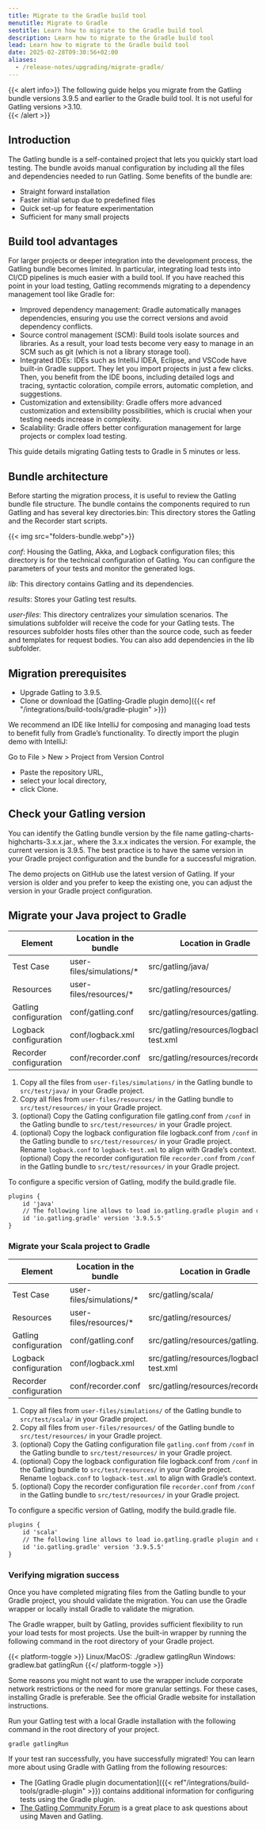 ```yaml
---
title: Migrate to the Gradle build tool
menutitle: Migrate to Gradle
seotitle: Learn how to migrate to the Gradle build tool
description: Learn how to migrate to the Gradle build tool
lead: Learn how to migrate to the Gradle build tool
date: 2025-02-28T09:30:56+02:00
aliases:
  - /release-notes/upgrading/migrate-gradle/
---
```


{{< alert info>}}
The following guide helps you migrate from the Gatling bundle versions 3.9.5 and earlier to the Gradle build tool. It is not useful for Gatling versions >3.10.   
{{< /alert >}}

## Introduction

The Gatling bundle is a self-contained project that lets you quickly start load testing. The bundle avoids manual configuration by including all the files and dependencies needed to run Gatling. Some benefits of the bundle are:

- Straight forward installation
- Faster initial setup due to predefined files
- Quick set-up for feature experimentation
- Sufficient for many small projects

## Build tool advantages

For larger projects or deeper integration into the development process, the Gatling bundle becomes limited. In particular, integrating load tests into CI/CD pipelines is much easier with a build tool. If you have reached this point in your load testing, Gatling recommends migrating to a dependency management tool like Gradle for:

- Improved dependency management: Gradle automatically manages dependencies, ensuring you use the correct versions and avoid dependency conflicts.
- Source control management (SCM): Build tools isolate sources and libraries. As a result, your load tests become very easy to manage in an SCM such as git (which is not a library storage tool).
- Integrated IDEs: IDEs such as IntelliJ IDEA, Eclipse, and VSCode have built-in Gradle support. They let you import projects in just a few clicks. Then, you benefit from the IDE boons, including detailed logs and tracing, syntactic coloration, compile errors, automatic completion, and suggestions.
- Customization and extensibility: Gradle offers more advanced customization and extensibility possibilities, which is crucial when your testing needs increase in complexity.
- Scalability: Gradle offers better configuration management for large projects or complex load testing.

This guide details migrating Gatling tests to Gradle in 5 minutes or less.

## Bundle architecture

Before starting the migration process, it is useful to review the Gatling bundle file structure. The bundle contains the components required to run Gatling and has several key directories.bin: This directory stores the Gatling and the Recorder start scripts.

{{< img src="folders-bundle.webp">}}

_conf_: Housing the Gatling, Akka, and Logback configuration files; this directory is for the technical configuration of Gatling. You can configure the parameters of your tests and monitor the generated logs.

_lib_: This directory contains Gatling and its dependencies.

_results_: Stores your Gatling test results.

_user-files_: This directory centralizes your simulation scenarios. The simulations subfolder will receive the code for your Gatling tests. The resources subfolder hosts files other than the source code, such as feeder and templates for request bodies. You can also add dependencies in the lib subfolder.

## Migration prerequisites

- Upgrade Gatling to 3.9.5.
- Clone or download the [Gatling-Gradle plugin demo]({{< ref "/integrations/build-tools/gradle-plugin" >}})

We recommend an IDE like IntelliJ for composing and managing load tests to benefit fully from Gradle’s functionality. To directly import the plugin demo with IntelliJ:

Go to File > New > Project from Version Control


- Paste the repository URL,
- select your local directory,
- click Clone.

## Check your Gatling version

You can identify the Gatling bundle version by the file name gatling-charts-highcharts-3.x.x.jar., where the 3.x.x indicates the version. For example, the current version is 3.9.5. The best practice is to have the same version in your Gradle project configuration and the bundle for a successful migration.

The demo projects on GitHub use the latest version of Gatling. If your version is older and you prefer to keep the existing one, you can adjust the version in your Gradle project configuration.

## Migrate your Java project to Gradle

| Element                | Location in the bundle   | Location in Gradle                     | Mandatory |
|------------------------|--------------------------|----------------------------------------|-----------|
| Test Case              | user-files/simulations/* | src/gatling/java/                      | Yes       |
| Resources              | user-files/resources/*   | src/gatling/resources/                 | Yes       |
| Gatling configuration  | conf/gatling.conf        | src/gatling/resources/gatling.conf     | No        |
| Logback configuration  | conf/logback.xml         | src/gatling/resources/logback-test.xml | No        |
| Recorder configuration | conf/recorder.conf       | src/gatling/resources/recorder.conf    | No        |

1. Copy all the files from `user-files/simulations/` in the Gatling bundle to `src/test/java/` in your Gradle project.
2. Copy all files from `user-files/resources/` in the Gatling bundle to `src/test/resources/` in your Gradle project.
3. (optional) Copy the Gatling configuration file gatling.conf from `/conf` in the Gatling bundle to `src/test/resources/` in your Gradle project.
4. (optional) Copy the logback configuration file logback.conf from `/conf` in the Gatling bundle to `src/test/resources/` in your Gradle project. Rename `logback.conf` to `logback-test.xml` to align with Gradle’s context.
(optional) Copy the recorder configuration file `recorder.conf` from `/conf` in the Gatling bundle to `src/test/resources/` in your Gradle project.

To configure a specific version of Gatling, modify the build.gradle file.

```xml
plugins {
    id 'java'
    // The following line allows to load io.gatling.gradle plugin and directly apply it
    id 'io.gatling.gradle' version '3.9.5.5'
}
```

### Migrate your Scala project to Gradle

| Element                | Location in the bundle   | Location in Gradle                     | Mandatory |
|------------------------|--------------------------|----------------------------------------|-----------|
| Test Case              | user-files/simulations/* | src/gatling/scala/                     | Yes       |
| Resources              | user-files/resources/*   | src/gatling/resources/                 | Yes       |
| Gatling configuration  | conf/gatling.conf        | src/gatling/resources/gatling.conf     | No        |
| Logback configuration  | conf/logback.xml         | src/gatling/resources/logback-test.xml | No        |
| Recorder configuration | conf/recorder.conf       | src/gatling/resources/recorder.conf    | No        |

1. Copy all files from `user-files/simulations/` of the Gatling bundle to `src/test/scala/` in your Gradle project.
2. Copy all files from `user-files/resources/` of the Gatling bundle to `src/test/resources/` in your Gradle project.
3. (optional) Copy the Gatling configuration file `gatling.conf` from `/conf` in the Gatling bundle to `src/test/resources/` in your Gradle project.
4. (optional) Copy the logback configuration file logback.conf from `/conf` in the Gatling bundle to `src/test/resources/` in your Gradle project. Rename `logback.conf` to `logback-test.xml` to align with Gradle’s context.
5. (optional) Copy the recorder configuration file `recorder.conf` from `/conf` in the Gatling bundle to `src/test/resources/` in your Gradle project.
 
To configure a specific version of Gatling, modify the build.gradle file.

```xml
plugins {
    id 'scala'
    // The following line allows to load io.gatling.gradle plugin and directly apply it
    id 'io.gatling.gradle' version '3.9.5.5'
}
```

### Verifying migration success

Once you have completed migrating files from the Gatling bundle to your Gradle project, you should validate the migration. You can use the Gradle wrapper or locally install Gradle to validate the migration.

The Gradle wrapper, built by Gatling, provides sufficient flexibility to run your load tests for most projects. Use the built-in wrapper by running the following command in the root directory of your Gradle project.

{{< platform-toggle >}}
Linux/MacOS: ./gradlew gatlingRun
Windows: gradlew.bat gatlingRun
{{</ platform-toggle >}}

Some reasons you might not want to use the wrapper include corporate network restrictions or the need for more granular settings. For these cases, installing Gradle is preferable. See the official Gradle website for installation instructions.

Run your Gatling test with a local Gradle installation with the following command in the root directory of your project.

```console
gradle gatlingRun
```

If your test ran successfully, you have successfully migrated! You can learn more about using Gradle with Gatling from the following resources:

- The [Gatling Gradle plugin documentation]({{< ref"/integrations/build-tools/gradle-plugin" >}}) contains additional information for configuring tests using the Gradle plugin.
- [The Gatling Community Forum](https://community.gatling.io/) is a great place to ask questions about using Maven and Gatling.
